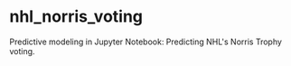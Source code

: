 # nhl_norris_voting
Predictive modeling in Jupyter Notebook: Predicting NHL's Norris Trophy voting.
